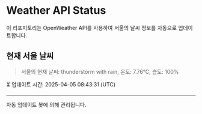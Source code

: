 
# Weather API Status

이 리포지토리는 OpenWeather API를 사용하여 서울의 날씨 정보를 자동으로 업데이트합니다.

## 현재 서울 날씨
> 서울의 현재 날씨: thunderstorm with rain, 온도: 7.76°C, 습도: 100%

⏳ 업데이트 시간: 2025-04-05 08:43:31 (UTC)

---
자동 업데이트 봇에 의해 관리됩니다.
